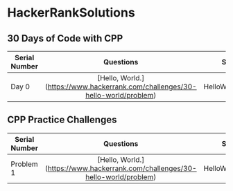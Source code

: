 # HackerRankSolutions

## 30 Days of Code with CPP

| Serial Number |                                Questions                                       | Solutions                |
| ------------- |:------------------------------------------------------------------------------:| ------------------------:|
|     Day 0     | [Hello, World.] (https://www.hackerrank.com/challenges/30-hello-world/problem) |  HelloWorld.cpp          |


## CPP Practice Challenges

| Serial Number |                                Questions                                       | Solutions                |
| ------------- |:------------------------------------------------------------------------------:| ------------------------:|
|   Problem 1   | [Hello, World.] (https://www.hackerrank.com/challenges/30-hello-world/problem) |  HelloWorld.cpp          |